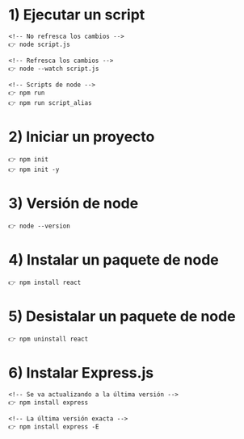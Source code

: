 # 1) Ejecutar un script

    <!-- No refresca los cambios -->
    👉 node script.js

    <!-- Refresca los cambios -->
    👉 node --watch script.js

    <!-- Scripts de node -->
    👉 npm run
    👉 npm run script_alias

# 2) Iniciar un proyecto

    👉 npm init
    👉 npm init -y

# 3) Versión de node

    👉 node --version

# 4) Instalar un paquete de node

    👉 npm install react

# 5) Desistalar un paquete de node

    👉 npm uninstall react

# 6) Instalar Express.js

    <!-- Se va actualizando a la última versión -->
    👉 npm install express

    <!-- La última versión exacta -->
    👉 npm install express -E